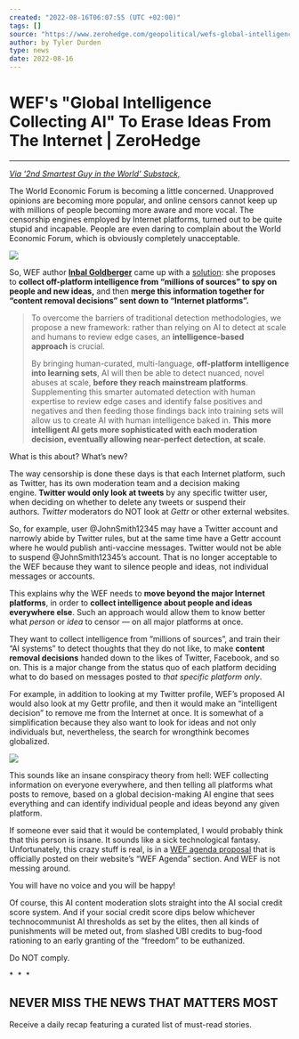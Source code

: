```yaml
---
created: "2022-08-16T06:07:55 (UTC +02:00)"
tags: []
source: "https://www.zerohedge.com/geopolitical/wefs-global-intelligence-collecting-ai-erase-ideas-internet"
author: by Tyler Durden
type: news
date: 2022-08-16
---
```


# WEF's "Global Intelligence Collecting AI" To Erase Ideas From The Internet | ZeroHedge

---

[*Via '2nd Smartest Guy in the World' Substack,*](https://2ndsmartestguyintheworld.substack.com/p/wefs-global-intelligence-collecting)

The World Economic Forum is becoming a little concerned. Unapproved opinions are becoming more popular, and online censors cannot keep up with millions of people becoming more aware and more vocal. The censorship engines employed by Internet platforms, turned out to be quite stupid and incapable. People are even daring to complain about the World Economic Forum, which is obviously completely unacceptable.

[![](https://assets.zerohedge.com/s3fs-public/styles/inline_image_mobile/public/inline-images/2022-08-14_23-12-05.jpg?itok=0OyLSiH2)](https://www.zerohedge.com/s3/files/inline-images/2022-08-14_23-12-05.jpg?itok=0OyLSiH2)

So, WEF author **[Inbal Goldberger](https://www.weforum.org/agenda/authors/inbal-goldberger)** came up with a [solution](https://archive.ph/s9m3L): she proposes to **collect off-platform intelligence from “millions of sources” to spy on people and new ideas,** and then **merge this information together for “content removal decisions” sent down to “Internet platforms”.**

 > 
 > To overcome the barriers of traditional detection methodologies, we propose a new framework: rather than relying on AI to detect at scale and humans to review edge cases, an **intelligence-based approach** is crucial.
 > 
 > By bringing human-curated, multi-language, **off-platform intelligence into learning sets**, AI will then be able to detect nuanced, novel abuses at scale, **before they reach mainstream platforms**. Supplementing this smarter automated detection with human expertise to review edge cases and identify false positives and negatives and then feeding those findings back into training sets will allow us to create AI with human intelligence baked in. **This** **more intelligent AI gets more sophisticated with each moderation decision, eventually allowing near-perfect detection, at scale**.

What is this about? What’s new?

The way censorship is done these days is that each Internet platform, such as Twitter, has its own moderation team and a decision making engine. **Twitter would only look at tweets** by any specific twitter user, when deciding on whether to delete any tweets or suspend their authors. *Twitter* moderators do NOT look at *Gettr* or other external websites.

So, for example, user @JohnSmith12345 may have a Twitter account and narrowly abide by Twitter rules, but at the same time have a Gettr account where he would publish anti-vaccine messages. Twitter would not be able to suspend @JohnSmith12345’s account. That is no longer acceptable to the WEF because they want to silence people and ideas, not individual messages or accounts.

This explains why the WEF needs to **move beyond the major Internet platforms**, in order to **collect intelligence about people and ideas everywhere else**. Such an approach would allow them to know better what *person* or *idea* to censor — on all major platforms at once.

They want to collect intelligence from “millions of sources”, and train their “AI systems” to detect thoughts that they do not like, to make **content removal decisions** handed down to the likes of Twitter, Facebook, and so on. This is a major change from the status quo of each platform deciding what to do based on messages posted to *that specific platform only*.

For example, in addition to looking at my Twitter profile, WEF’s proposed AI would also look at my Gettr profile, and then it would make an “intelligent decision” to remove me from the Internet at once. It is somewhat of a simplification because they also want to look for ideas and not only individuals but, nevertheless, the search for wrongthink becomes globalized.

[![](https://assets.zerohedge.com/s3fs-public/styles/inline_image_mobile/public/inline-images/2022-08-14_23-12-32.jpg?itok=6i7V4hic)](https://www.zerohedge.com/s3/files/inline-images/2022-08-14_23-12-32.jpg?itok=6i7V4hic)

This sounds like an insane conspiracy theory from hell: WEF collecting information on everyone everywhere, and then telling all platforms what posts to remove, based on a global decision-making AI engine that sees everything and can identify individual people and ideas beyond any given platform.

If someone ever said that it would be contemplated, I would probably think that this person is insane. It sounds like a sick technological fantasy. Unfortunately, this crazy stuff is real, is in a [WEF agenda proposal](https://archive.ph/s9m3L) that is officially posted on their website’s “WEF Agenda” section. And WEF is not messing around.

You will have no voice and you will be happy!

Of course, this AI content moderation slots straight into the AI social credit score system. And if your social credit score dips below whichever technocommunist AI thresholds as set by the elites, then all kinds of punishments will be meted out, from slashed UBI credits to bug-food rationing to an early granting of the “freedom” to be euthanized.

Do NOT comply.

\*  \*  \*

## NEVER MISS THE NEWS THAT MATTERS MOST

Receive a daily recap featuring a curated list of must-read stories.

